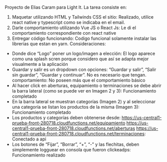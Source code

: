 Proyecto de Elias Caram para Light It.
La tarea consiste en:
1) Maquetar utilizando HTML y Tailwinds CSS el sitio: Realizado, utilice react native y typescript como se indicaba en el email.
2) Darle comportamiento utilizando Vue JS o React Js: Le di el comportamiento correspondiente con react native
3) Entregar código funcionando: Codigo funcional solamente instalar las librerias que estan en yarn.
Consideraciones:
- Donde dice “Logo” poner un logo/imagen a elección: El logo aparece como una splash scren porque considero que así se adapta mejor visualmente a la aplicación
- Guardar y salir es un dropdown con opciones: “Guardar y salir”, “Salir sin
guardar”, “Guardar y continuar”. No es necesario que tengan.
comportamiento: No poseen más que el comportamiento básico
- Al hacer click en aberturas, equipamiento o terminaciones se debe abrir la
barra lateral (como se puede ver en Imagen 2 y 3): Funcionamiento completado
- En la barra lateral se muestran categorías (Imagen 2) y al seleccionar una
categoría se listan los productos de la misma (Imagen 3): Funcionamiento completado
- Los productos y categorías deben obtenerse desde:
https://us-central1-prueba-front-280718.cloudfunctions.net/equipamiento https://us-central1-prueba-front-280718.cloudfunctions.net/aberturas https://us-central1-prueba-front-280718.cloudfunctions.net/terminaciones: Conectado a api
- Los botones de “Fijar”, “Borrar”, “+”, “-” y las flechitas, deben simplemente logguear en consola que fueron clickeadps: Funcionamiento realizado
